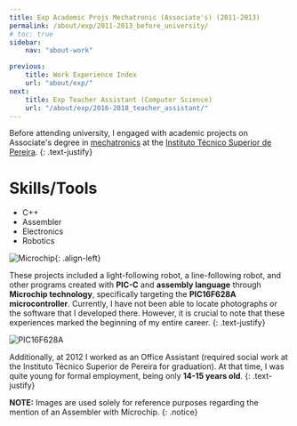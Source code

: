 ```yaml
---
title: Exp Academic Projs Mechatronic (Associate's) (2011-2013)
permalink: /about/exp/2011-2013_before_university/
# toc: true
sidebar:
    nav: "about-work"

previous:
    title: Work Experience Index
    url: "about/exp/"
next:
    title: Exp Teacher Assistant (Computer Science)
    url: "/about/exp/2016-2018_teacher_assistant/"
---
```


Before attending university, I engaged with academic projects on Associate's degree in [mechatronics](https://itspereira.edu.co/product/mecatronica/) at the [Instituto Técnico Superior de Pereira](https://itspereira.edu.co/). 
{: .text-justify}

# Skills/Tools
* C++
* Assembler
* Electronics
* Robotics

![Microchip](https://320volt.com/en/wp-content/uploads/2010/05/microchip-pic-assembly-ornekleri-asm.png){: .align-left}

These projects included a light-following robot, a line-following robot, and other programs created with **PIC-C** and **assembly language** through **Microchip technology**, specifically targeting the **PIC16F628A microcontroller**. Currently, I have not been able to locate photographs or the software that I developed there. However, it is crucial to note that these experiences marked the beginning of my entire career.
{: .text-justify}

![PIC16F628A](https://www.microchip.com/content/dam/mchp/mrt-dam/ic-images/pdip/18-lead-f3x/PIC16F628A-F3X-Regular.jpg)

Additionally, at 2012 I worked as an Office Assistant (required social work at the Instituto Técnico Superior de Pereira for graduation). At that time, I was quite young for formal employment, being only **14-15 years old**.
{: .text-justify}

**NOTE:** Images are used solely for reference purposes regarding the mention of an Assembler with Microchip.
{: .notice}




